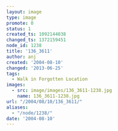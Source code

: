 ```yaml
---
layout: image
type: image
promote: 0
status: 1
created_ts: 1092144038
changed_ts: 1372159451
node_id: 1238
title: '136_3611'
author: anj
created: '2004-08-10'
changed: '2013-06-25'
tags:
  - Walk in Forgotten Location
images:
  - src: image/images/136_3611-1238.jpg
    name: 136_3611-1238.jpg
url: "/2004/08/10/136_3611/"
aliases:
  - "/node/1238/"
date: '2004-08-10'
---
```


